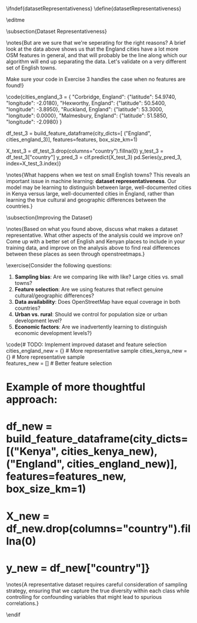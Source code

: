 \ifndef{datasetRepresentativeness}
\define{datasetRepresentativeness}

\editme

\subsection{Dataset Representativeness}

\notes{But are we sure that we're seperating for the right reasons? A brief look at the data above shows us that the England cities have a lot more OSM features in general, and that will probably be the line along which our algorithm will end up separating the data. Let's validate on a very different set of English towns.

Make sure your code in Exercise 3 handles the case when no features are found!}

\code{cities_england_3 = {
    "Corbridge, England": {"latitude": 54.9740, "longitude": -2.0180},
    "Hexworthy, England": {"latitude": 50.5400, "longitude": -3.8950},
    "Ruckland, England": {"latitude": 53.3000, "longitude": 0.0000},
    "Malmesbury, England": {"latitude": 51.5850, "longitude": -2.0980}
}

df_test_3 = build_feature_dataframe(city_dicts=[ ("England", cities_england_3)], features=features, box_size_km=1)

X_test_3 = df_test_3.drop(columns="country").fillna(0)
y_test_3 = df_test_3["country"]
y_pred_3 = clf.predict(X_test_3)
pd.Series(y_pred_3, index=X_test_3.index)}

\notes{What happens when we test on small English towns? This reveals an important issue in machine learning: **dataset representativeness**. Our model may be learning to distinguish between large, well-documented cities in Kenya versus large, well-documented cities in England, rather than learning the true cultural and geographic differences between the countries.}

\subsection{Improving the Dataset}

\notes{Based on what you found above, discuss what makes a dataset representative. What other aspects of the analysis could we improve on? Come up with a better set of English and Kenyan places to include in your training data, and improve on the analysis above to find real differences between these places as seen through openstreetmaps.}

\exercise{Consider the following questions:

1. **Sampling bias**: Are we comparing like with like? Large cities vs. small towns?
2. **Feature selection**: Are we using features that reflect genuine cultural/geographic differences?
3. **Data availability**: Does OpenStreetMap have equal coverage in both countries?
4. **Urban vs. rural**: Should we control for population size or urban development level?
5. **Economic factors**: Are we inadvertently learning to distinguish economic development levels?}

\code{# TODO: Implement improved dataset and feature selection
cities_england_new = {} # More representative sample
cities_kenya_new = {} # More representative sample  
features_new = [] # Better feature selection

# Example of more thoughtful approach:
# df_new = build_feature_dataframe(city_dicts=[("Kenya", cities_kenya_new), ("England", cities_england_new)], features=features_new, box_size_km=1)
# X_new = df_new.drop(columns="country").fillna(0)
# y_new = df_new["country"]}

\notes{A representative dataset requires careful consideration of sampling strategy, ensuring that we capture the true diversity within each class while controlling for confounding variables that might lead to spurious correlations.}

\endif
